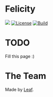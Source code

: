 # Felicity
[![](https://img.shields.io/discord/915020047154565220?color=success&logo=Discord&logoColor=white)](https://discord.gg/JBBqF6Pw2z)
[![License](https://img.shields.io/badge/license-AGPLv3-teal.svg)](https://choosealicense.com/licenses/agpl-3.0/)
[![Build](https://github.com/axsLeaf/FelicityOne/actions/workflows/dotnet.yml/badge.svg)](https://github.com/axsLeaf/FelicityOne/actions/workflows/dotnet.yml)

# TODO
Fill this page :)

# The Team
Made by [Leaf](https://whaskell.pw).